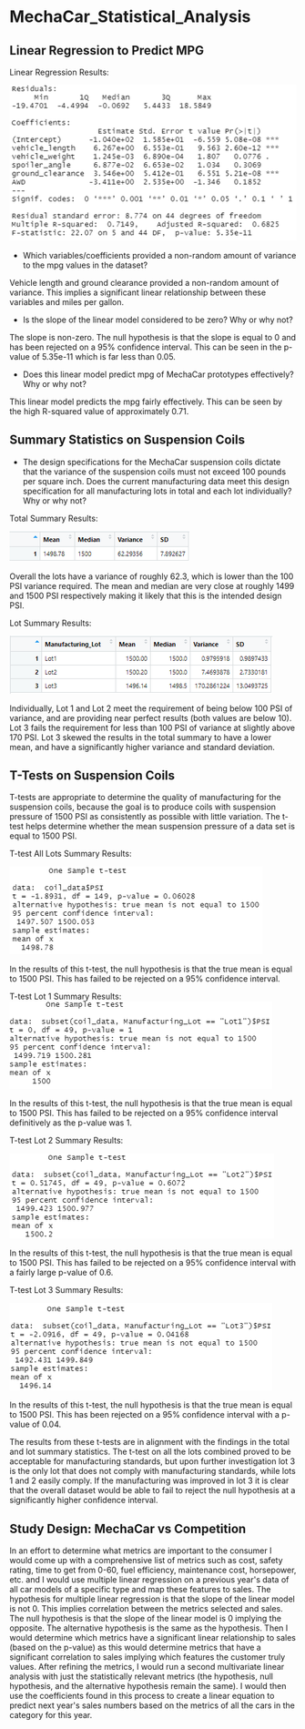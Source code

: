 # MechaCar_Statistical_Analysis

## Linear Regression to Predict MPG
Linear Regression Results:

![](Resources/linear_reg_mpg.PNG)

* Which variables/coefficients provided a non-random amount of variance to the mpg values in the dataset?

Vehicle length and ground clearance provided a non-random amount of variance. This implies a significant linear relationship between these variables and miles per gallon.


* Is the slope of the linear model considered to be zero? Why or why not?

The slope is non-zero. The null hypothesis is that the slope is equal to 0 and has been rejected on a 95% confidence interval. This can be seen in the p-value of 5.35e-11 which is far less than 0.05.


* Does this linear model predict mpg of MechaCar prototypes effectively? Why or why not?

This linear model predicts the mpg fairly effectively. This can be seen by the high R-squared value of approximately 0.71.


## Summary Statistics on Suspension Coils

* The design specifications for the MechaCar suspension coils dictate that the variance of the suspension coils must not exceed 100 pounds per square inch. Does the current manufacturing data meet this design specification for all 
manufacturing lots in total and each lot individually? Why or why not?

Total Summary Results:

![](Resources/total_summary.PNG)

Overall the lots have a variance of roughly 62.3, which is lower than the 100 PSI variance required. The mean and median are very close at roughly 1499 and 1500 PSI respectively making it likely that this is the intended design PSI.


Lot Summary Results:

![](Resources/lot_summary.PNG)

Individually, Lot 1 and Lot 2 meet the requirement of being below 100 PSI of variance, and are providing near perfect results (both values are below 10). Lot 3 fails the requirement for less than 100 PSI of variance at slightly above 170
PSI. Lot 3 skewed the results in the total summary to have a lower mean, and have a significantly higher variance and standard deviation.


## T-Tests on Suspension Coils

T-tests are appropriate to determine the quality of manufacturing for the suspension coils, because the goal is to produce coils with suspension pressure of 1500 PSI as consistently as possible with little variation. The t-test helps 
determine whether the mean suspension pressure of a data set is equal to 1500 PSI.

T-test All Lots Summary Results:

![](Resources/totalt.PNG)

In the results of this t-test, the null hypothesis is that the true mean is equal to 1500 PSI. This has failed to be rejected on a 95% confidence interval. 

T-test Lot 1 Summary Results:
![](Resources/lot1t.PNG)

In the results of this t-test, the null hypothesis is that the true mean is equal to 1500 PSI. This has failed to be rejected on a 95% confidence interval definitively as the p-value was 1. 

T-test Lot 2 Summary Results:

![](Resources/lot2t.PNG)

In the results of this t-test, the null hypothesis is that the true mean is equal to 1500 PSI. This has failed to be rejected on a 95% confidence interval with a fairly large p-value of 0.6. 

T-test Lot 3 Summary Results:

![](Resources/lot3t.PNG)

In the results of this t-test, the null hypothesis is that the true mean is equal to 1500 PSI. This has been rejected on a 95% confidence interval with a p-value of 0.04.

The results from these t-tests are in alignment with the findings in the total and lot summary statistics. The t-test on all the lots combined proved to be acceptable for manufacturing standards, but upon further investigation lot 3 is 
the only lot that does not comply with manufacturing standards, while lots 1 and 2 easily comply. If the manufacturing was improved in lot 3 it is clear that the overall dataset would be able to fail to reject the null hypothesis at a 
significantly higher confidence interval.  


## Study Design: MechaCar vs Competition

In an effort to determine what metrics are important to the consumer I would come up with a comprehensive list of metrics such as cost, safety rating, time to get from 0-60, fuel efficiency, maintenance cost, horsepower, etc. and I would
use multiple linear regression on a previous year's data of all car models of a specific type and map these features to sales. The hypothesis for multiple linear regression is that the slope of the linear model is not 0. This implies 
correlation between the metrics selected and sales. The null hypothesis is that the slope of the linear model is 0 implying the opposite. The alternative hypothesis is the same as the hypothesis. Then I would determine which metrics 
have a significant linear relationship to sales (based on the p-value) as this would determine metrics that have a significant correlation to sales implying which features the customer truly values.  After refining the metrics, I would 
run a second multivariate linear analysis with just the statistically relevant metrics (the hypothesis, null hypothesis, and the alternative hypothesis remain the same). I would then use the coefficients found in this process to create a 
linear equation to predict next year's sales numbers based on the metrics of all the cars in the category for this year. 


